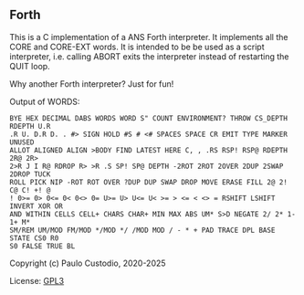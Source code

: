 Forth
-----

This is a C implementation of a ANS Forth interpreter. It implements all the 
CORE and CORE-EXT words. It is intended to be be used as a script interpreter, 
i.e. calling ABORT exits the interpreter instead of restarting the QUIT loop.

Why another Forth interpreter? Just for fun!

Output of WORDS:
```
BYE HEX DECIMAL DABS WORDS WORD S" COUNT ENVIRONMENT? THROW CS_DEPTH RDEPTH U.R
.R U. D.R D. . #> SIGN HOLD #S # <# SPACES SPACE CR EMIT TYPE MARKER UNUSED
ALLOT ALIGNED ALIGN >BODY FIND LATEST HERE C, , .RS RSP! RSP@ RDEPTH 2R@ 2R>
2>R J I R@ RDROP R> >R .S SP! SP@ DEPTH -2ROT 2ROT 2OVER 2DUP 2SWAP 2DROP TUCK
ROLL PICK NIP -ROT ROT OVER ?DUP DUP SWAP DROP MOVE ERASE FILL 2@ 2! C@ C! +! @
! 0>= 0> 0<= 0< 0<> 0= U>= U> U<= U< >= > <= < <> = RSHIFT LSHIFT INVERT XOR OR
AND WITHIN CELLS CELL+ CHARS CHAR+ MIN MAX ABS UM* S>D NEGATE 2/ 2* 1- 1+ M*
SM/REM UM/MOD FM/MOD */MOD */ /MOD MOD / - * + PAD TRACE DPL BASE STATE CS0 R0
S0 FALSE TRUE BL

```

Copyright (c) Paulo Custodio, 2020-2025

License: [GPL3](https://www.gnu.org/licenses/gpl-3.0.html) 
